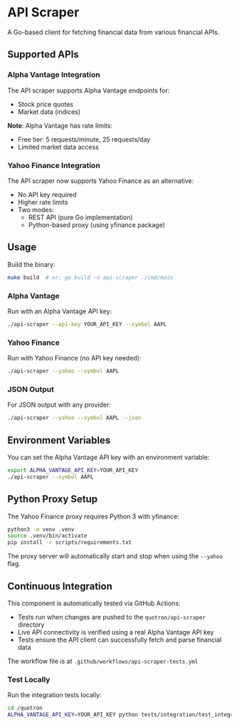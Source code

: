 # API Scraper

A Go-based client for fetching financial data from various financial APIs.

## Supported APIs

### Alpha Vantage Integration

The API scraper supports Alpha Vantage endpoints for:
- Stock price quotes
- Market data (indices)

**Note**: Alpha Vantage has rate limits:
- Free tier: 5 requests/minute, 25 requests/day
- Limited market data access

### Yahoo Finance Integration

The API scraper now supports Yahoo Finance as an alternative:
- No API key required
- Higher rate limits
- Two modes:
  - REST API (pure Go implementation)
  - Python-based proxy (using yfinance package)

## Usage

Build the binary:
```bash
make build  # or: go build -o api-scraper ./cmd/main
```

### Alpha Vantage

Run with an Alpha Vantage API key:
```bash
./api-scraper --api-key YOUR_API_KEY --symbol AAPL
```

### Yahoo Finance

Run with Yahoo Finance (no API key needed):
```bash
./api-scraper --yahoo --symbol AAPL
```

### JSON Output

For JSON output with any provider:
```bash
./api-scraper --yahoo --symbol AAPL --json
```

## Environment Variables

You can set the Alpha Vantage API key with an environment variable:
```bash
export ALPHA_VANTAGE_API_KEY=YOUR_API_KEY
./api-scraper --symbol AAPL
```

## Python Proxy Setup

The Yahoo Finance proxy requires Python 3 with yfinance:

```bash
python3 -m venv .venv
source .venv/bin/activate
pip install -r scripts/requirements.txt
```

The proxy server will automatically start and stop when using the `--yahoo` flag.

## Continuous Integration

This component is automatically tested via GitHub Actions:

- Tests run when changes are pushed to the `quotron/api-scraper` directory
- Live API connectivity is verified using a real Alpha Vantage API key
- Tests ensure the API client can successfully fetch and parse financial data

The workflow file is at `.github/workflows/api-scraper-tests.yml`

### Test Locally

Run the integration tests locally:
```bash
cd /quotron
ALPHA_VANTAGE_API_KEY=YOUR_API_KEY python tests/integration/test_integration.py --api
```